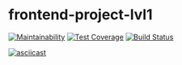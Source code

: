 # frontend-project-lvl1
[![Maintainability](https://api.codeclimate.com/v1/badges/a99a88d28ad37a79dbf6/maintainability)](https://codeclimate.com/github/codeclimate/codeclimate/maintainability)
[![Test Coverage](https://api.codeclimate.com/v1/badges/a99a88d28ad37a79dbf6/test_coverage)](https://codeclimate.com/github/codeclimate/codeclimate/test_coverage)
[![Build Status](https://travis-ci.org/steshi/frontend-project-lvl1.svg?branch=master)](https://travis-ci.org/steshi/frontend-project-lvl1)

[![asciicast](https://asciinema.org/a/G8W9bgzyaShHZjjK5TAULEx6Z.svg)](https://asciinema.org/a/G8W9bgzyaShHZjjK5TAULEx6Z)
